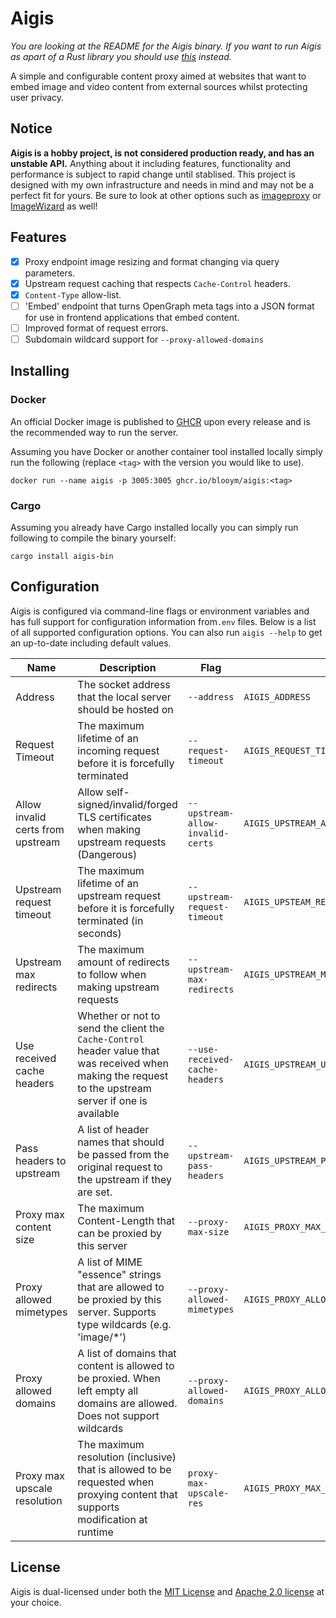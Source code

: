 # Aigis

*You are looking at the README for the Aigis binary. If you want to run Aigis as apart of a Rust library you should use [this](https://crates.io/crates/aigis) instead.*

A simple and configurable content proxy aimed at websites that want to embed image and video content from external sources whilst protecting user privacy.

## Notice

**Aigis is a hobby project, is not considered production ready, and has an unstable API.** Anything about it including features, functionality and performance is subject to rapid change until stablised. This project is designed with my own infrastructure and needs in mind and may not be a perfect fit for yours. Be sure to look at other options such as [imageproxy](https://github.com/willnorris/imageproxy) or [ImageWizard](https://github.com/usercode/ImageWizard) as well!

## Features

* [x] Proxy endpoint image resizing and format changing via query parameters.
* [x] Upstream request caching that respects `Cache-Control` headers.
* [x] `Content-Type` allow-list.
* [ ] 'Embed' endpoint that turns OpenGraph meta tags into a JSON format for use in frontend applications that embed content.
* [ ] Improved format of request errors.
* [ ] Subdomain wildcard support for `--proxy-allowed-domains`

## Installing

### Docker

An official Docker image is published to [GHCR](https://ghcr.io/blooym/aigis) upon every release and is the recommended way to run the server.

Assuming you have Docker or another container tool installed locally simply run the following (replace `<tag>` with the version you would like to use).

```
docker run --name aigis -p 3005:3005 ghcr.io/blooym/aigis:<tag>
```

### Cargo

Assuming you already have Cargo installed locally you can simply run following to compile the binary yourself:

```
cargo install aigis-bin
```

## Configuration

Aigis is configured via command-line flags or environment variables and has full support for configuration information from`.env` files. Below is a list of all supported configuration options. You can also run `aigis --help` to get an up-to-date including default values.

| Name                              | Description                                                                                                                                             | Flag                             | Env                                         |
|-----------------------------------|---------------------------------------------------------------------------------------------------------------------------------------------------------|----------------------------------|---------------------------------------------|
| Address                           | The socket address that the local server should be hosted on                                                                                            | `--address`                      | `AIGIS_ADDRESS`                             |
| Request Timeout                   | The maximum lifetime of an incoming request before it is forcefully terminated                                                                          | `--request-timeout`              | `AIGIS_REQUEST_TIMEOUT`                     |
| Allow invalid certs from upstream | Allow self-signed/invalid/forged TLS certificates when making upstream requests (Dangerous)                                                             | `--upstream-allow-invalid-certs` | `AIGIS_UPSTREAM_ALLOW_INVALID_CERTS`        |
| Upstream request timeout          | The maximum lifetime of an upstream request before it is forcefully terminated (in seconds)                                                             | `--upstream-request-timeout`     | `AIGIS_UPSTEAM_REQUEST_TIMEOUT`             |
| Upstream max redirects            | The maximum amount of redirects to follow when making upstream requests                                                                                 | `--upstream-max-redirects`       | `AIGIS_UPSTREAM_MAX_REDIRECTS`              |
| Use received cache headers        | Whether or not to send the client the `Cache-Control` header value that was received when making the request to the upstream server if one is available | `--use-received-cache-headers`   | `AIGIS_UPSTREAM_USE_RECEIVED_CACHE_HEADERS` |
| Pass headers to upstream          | A list of header names that should be passed from the original request to the upstream if they are set.                                                 | `--upstream-pass-headers`        | `AIGIS_UPSTREAM_PASS_HEADERS`               |
| Proxy max content size            | The maximum Content-Length that can be proxied by this server                                                                                           | `--proxy-max-size`               | `AIGIS_PROXY_MAX_SIZE`                      |
| Proxy allowed mimetypes           | A list of MIME "essence" strings that are allowed to be proxied by this server. Supports type wildcards (e.g. 'image/*')                                | `--proxy-allowed-mimetypes`      | `AIGIS_PROXY_ALLOWED_MIMETYPES`             |
| Proxy allowed domains             | A list of domains that content is allowed to be proxied. When left empty all domains are allowed. Does not support wildcards                            | `--proxy-allowed-domains`        | `AIGIS_PROXY_ALLOWED_DOMAINS`               |
| Proxy max upscale resolution      | The maximum resolution (inclusive) that is allowed to be requested when proxying content that supports modification at runtime                          | `proxy-max-upscale-res`          | `AIGIS_PROXY_MAX_UPSCALE_RES`               |

## License

Aigis is dual-licensed under both the [MIT License](./LICENSE-MIT) and [Apache 2.0 license](./LICENSE-APACHE) at your choice.